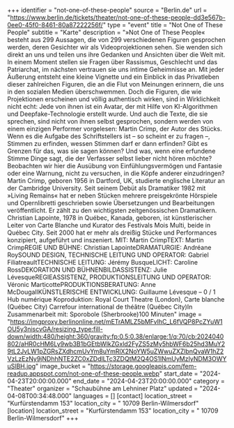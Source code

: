 +++
identifier = "not-one-of-these-people"
source = "Berlin.de"
url = "https://www.berlin.de/tickets/theater/not-one-of-these-people-dd3e567b-0ee0-45f0-8461-80a87222256f/"
type = "event"
title = "Not One of These People"
subtitle = "Karte"
description = "»Not One of These People« besteht aus 299 Aussagen, die von 299 verschiedenen Figuren gesprochen werden, deren Gesichter wir als Videoprojektionen sehen. Sie wenden sich direkt an uns und teilen uns ihre Gedanken und Ansichten über die Welt mit. In einem Moment stellen sie Fragen über Rassismus, Geschlecht und das Patriarchat, im nächsten vertrauen sie uns intime Geheimnisse an. Mit jeder Äußerung entsteht eine kleine Vignette und ein Einblick in das Privatleben dieser zahlreichen Figuren, die an die Flut von Meinungen erinnern, die uns in den sozialen Medien überschwemmen. Doch die Figuren, die wie Projektionen erscheinen und völlig authentisch wirken, sind in Wirklichkeit nicht echt: Jede von ihnen ist ein Avatar, der mit Hilfe von KI-Algorithmen und Deepfake-Technologie erstellt wurde. Und auch die Texte, die sie sprechen, sind nicht von ihnen selbst gesprochen, sondern werden von einem einzigen Performer vorgelesen: Martin Crimp, der Autor des Stücks. Wenn es die Aufgabe des Schriftstellers ist – so scheint er zu fragen –, Stimmen zu erfinden, wessen Stimmen darf er dann erfinden? Gibt es Grenzen für das, was sie sagen können? Und was, wenn eine erfundene Stimme Dinge sagt, die der Verfasser selbst lieber nicht hören möchte? Beobachten wir hier die Ausübung von Einfühlungsvermögen und Fantasie oder eine Warnung, nicht zu versuchen, in die Köpfe anderer einzudringen? Martin Crimp, geboren 1956 in Dartford, UK, studierte englische Literatur an der Cambridge University. Seit seinem Debüt als Dramatiker 1982 mit »Living Remains« hat er neben Stücken mehrere preisgekrönte Hörspiele und Opernlibretti geschrieben sowie Übersetzungen und Bearbeitungen veröffentlicht. Er zählt zu den wichtigsten zeitgenössischen Dramatikern. Christian Lapointe, 1978 in Québec, Kanada, geboren, ist künstlerischer Leiter von Carte Blanche und Kurator des Festivals Mois Multi, beide in Québec City. Seit 2000 hat er mehr als dreißig Stücke und Performances konzipiert, aufgeführt und inszeniert. MIT: Martin CrimpTEXT: Martin CrimpREGIE UND BÜHNE: Christian LapointeDRAMATURGIE: Andréane RoySOUND DESIGN, TECHNISCHE LEITUNG UND OPERATOR: Gabriel FiliatreaultTECHNISCHE LEITUNG: Jérémy BusqueLICHT: Caroline RossDEKORATION UND BÜHNENBILDASSISTENZ: Julie LévesqueREGIEASSISTENZ, PRODUKTIONSLEITUNG UND OPERATOR: Véronic MarticottePRODUKTIONSBERATUNG: Anne McDougallKÜNSTLERISCHE ENTWICKLUNG: Guillaume Lévesque – 0 / 1 Hub numérique Koproduktion: Royal Court Theatre (London), Carte blanche (Québec City)  Carrefour international de théâtre (Québec City)In Zusammenarbeit mit: Sporobole (Sherbrooke)100 Minuten"
image = "https://imgproxy.berlinonline.net/mETrAMLZ5bMFvIhC_L6fVQP8PcZYuW1OU5y3niscvGA/resizing_type:fill-down/width:480/height:360/gravity:fp:0.5:0.38/enlarge:1/q:70/cb:2024040802/aHR0cHM6Ly9wb3B1bGEtbWlkZGxld2FyZS5zMy5hbWF6b25hd3MuY29tL2JvLW1pZGRsZXdhcmUvYm8uYmRlX2NoYW5uZWwuZXZlbnQvaW1hZ2VzLzEzNy9jNDhhNTE2ZC0xZDdlLTc3ZDQtM2Q4OS1lNmUyMzIyNDM3OWYuSlBH.jpg"
image_bucket = "https://storage.googleapis.com/fem-readup.appspot.com/not-one-of-these-people.webp"
start_date = "2024-04-23T20:00:00.000"
end_date = "2024-04-23T20:00:00.000"
category = "Theater"
organizer = "Schaubühne am Lehniner Platz"
updated = "2024-04-08T00:34:48.000"
languages = []
[contact]
location_street = "Kurfürstendamm 153"
location_city = " 10709 Berlin-Wilmersdorf"
[location]
location_street = "Kurfürstendamm 153"
location_city = " 10709 Berlin-Wilmersdorf"
+++